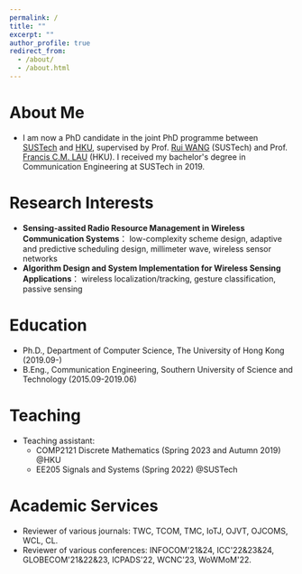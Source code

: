 ```yaml
---
permalink: /
title: ""
excerpt: ""
author_profile: true
redirect_from: 
  - /about/
  - /about.html
---
```


# About Me
* I am now a PhD candidate in the joint PhD programme between [SUSTech](https://www.sustech.edu.cn/en/) and [HKU](https://www.hku.hk/), supervised by Prof. [Rui WANG](http://lasso.eee.sustech.edu.cn/) (SUSTech) and Prof. [Francis C.M. LAU](https://scholar.google.com/citations?user=FmneJesAAAAJ) (HKU). I received my bachelor's degree in Communication Engineering at SUSTech in 2019.

# Research Interests
* <b>Sensing-assited Radio Resource Management in Wireless Communication Systems</b>： low-complexity scheme design, adaptive and predictive scheduling design, millimeter wave, wireless sensor networks
* <b>Algorithm Design and System Implementation for Wireless Sensing Applications</b>： wireless localization/tracking, gesture classification, passive sensing

# Education
* Ph.D., Department of Computer Science, The University of Hong Kong (2019.09-)
* B.Eng., Communication Engineering, Southern University of Science and Technology (2015.09-2019.06)

# Teaching
* Teaching assistant:
  * COMP2121 Discrete Mathematics (Spring 2023 and Autumn 2019) @HKU
  * EE205 Signals and Systems (Spring 2022) @SUSTech

# Academic Services
* Reviewer of various journals: TWC, TCOM, TMC, IoTJ, OJVT, OJCOMS, WCL, CL.
* Reviewer of various conferences: INFOCOM'21&24, ICC'22&23&24, GLOBECOM'21&22&23, ICPADS'22, WCNC'23, WoWMoM'22.